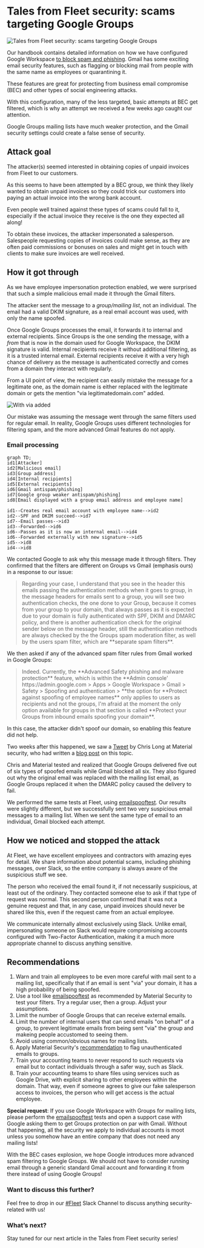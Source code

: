 # Tales from Fleet security: scams targeting Google Groups

![Tales from Fleet security: scams targeting Google Groups](../website/assets/images/articles/tales-from-fleet-security-google-groups-scams-cover-1600x900@2x.jpg)

Our handbook contains detailed information on how we have configured Google Workspace [to block spam and phishing](https://fleetdm.com/handbook/security#email-security). Gmail has some exciting email security features, such as flagging or blocking mail from people with the same name as employees or quarantining it.

These features are great for protecting from business email compromise (BEC) and other types of social engineering attacks.

With this configuration, many of the less targeted, basic attempts at BEC get filtered, which is why an attempt we received a few weeks ago caught our attention. 

Google Groups mailing lists have much weaker protection, and the Gmail security settings could create a false sense of security.

## Attack goal
The attacker(s) seemed interested in obtaining copies of unpaid invoices from Fleet to our customers. 

As this seems to have been attempted by a BEC group, we think they likely wanted to obtain unpaid invoices so they could trick our customers into paying an actual invoice into the wrong bank account. 

Even people well trained against these types of scams could fall to it, especially if the actual invoice they receive is the one they expected all along!

To obtain these invoices, the attacker impersonated a salesperson. Salespeople requesting copies of invoices could make sense, as they are often paid commissions or bonuses on sales and might get in touch with clients to make sure invoices are well received.

## How it got through
As we have employee impersonation protection enabled, we were surprised that such a simple malicious email made it through the Gmail filters.

The attacker sent the message to a _group/mailing list_, not an individual. The email had a valid DKIM signature, as a real email account was used, with only the name spoofed.

Once Google Groups processes the email, it forwards it to internal and external recipients. Since Groups is the one sending the message, with a *from* that is now in the domain used for Google Workspace, the DKIM signature is valid. Internal recipients receive it without additional filtering, as it is a trusted internal email. External recipients receive it with a very high chance of delivery as the message is authenticated correctly and comes from a domain they interact with regularly.

From a UI point of view, the recipient can easily mistake the message for a legitimate one, as the domain name is either replaced with the legitimate domain or gets the mention "via legitimatedomain.com" added.

![With via added](../website/assets/images/articles/tales-from-fleet-security-google-groups-scams-1-1600x900@2x.jpg)

Our mistake was assuming the message went through the same filters used for regular email. In reality, Google Groups uses different technologies for filtering spam, and the more advanced Gmail features do not apply.


### Email processing

```mermaid
graph TD;
id1[Attacker]
id2[Malicious email]
id3[Group address]
id4[Internal recipients]
id5[External recipients]
id6[Gmail antispam/phishing]
id7[Google group weaker antispam/phishing]
id8[Email displayed with a group email address and employee name]

id1--Creates real email account with employee name-->id2
id2--SPF and DKIM succeed-->id7
id7--Email passes-->id3
id3--Forwarded-->id6
id6--Passes as it is now an internal email-->id4
id6--Forwarded externally with new signature-->id5
id5-->id8
id4-->id8

```

We contacted Google to ask why this message made it through filters. They confirmed that the filters are different on Groups vs Gmail (emphasis ours) in a response to our issue:

<blockquote purpose="quote">
Regarding your case, I understand that you see in the header this emails passing the authentication methods when it goes to group, in the message headers for emails sent to a group, you will see two authentication checks, the one done to your Group, because it comes from your group to your domain, that always passes as it is expected due to your domain is fully authenticated with SPF, DKIM and DMARC policy, and there is another authentication check for the original sender below on the message header, still the authentication methods are always checked by the the Groups spam moderation filter, as well by the users spam filter, which are **separate spam filters**. 
</blockquote>

We then asked if any of the advanced spam filter rules from Gmail worked in Google Groups:

 <blockquote purpose="quote">
Indeed. Currently, the **Advanced Safety phishing and malware protection** feature, which is within the **Admin console' https://admin.google.com > Apps > Google Workspace > Gmail > Safety > Spoofing and authentication > **the option for **Protect against spoofing of employee names** only applies to users as recipients and not the groups, I'm afraid at the moment the only option available for groups in that section is called **Protect your Groups from inbound emails spoofing your domain**.
</blockquote>

In this case, the attacker didn't spoof our domain, so enabling this feature did not help. 

Two weeks after this happened, we saw a [Tweet](https://twitter.com/Centurion/status/1549780307544379392?s=20&t=aehcFzyPfH_56fCLGpRddA) by Chris Long at Material security, who had written a [blog post](https://material.security/blog/identify-google-groups-vulnerable-to-spam-and-spoofing) on this topic.

Chris and Material tested and realized that Google Groups delivered five out of six types of spoofed emails while Gmail blocked all six. They also figured out why the original email was replaced with the mailing list email, as Google Groups replaced it when the DMARC policy caused the delivery to fail. 

We performed the same tests at Fleet, using [emailspooftest](https://emailspooftest.com/). Our results were slightly different, but we successfully sent two very suspicious email messages to a mailing list. When we sent the same type of email to an individual, Gmail blocked each attempt.

## How we noticed and stopped the attack

At Fleet, we have excellent employees and contractors with amazing eyes for detail. We share information about potential scams, including phishing messages, over Slack, so the entire company is always aware of the suspicious stuff we see.

The person who received the email found it, if not necessarily suspicious, at least out of the ordinary. They contacted someone else to ask if that type of request was normal. This second person confirmed that it was not a genuine request and that, in any case, unpaid invoices should never be shared like this, even if the request came from an actual employee.

We communicate internally almost exclusively using Slack. Unlike email, impersonating someone on Slack would require compromising accounts configured with Two-Factor Authentication, making it a much more appropriate channel to discuss anything sensitive.


## Recommendations

1. Warn and train all employees to be even more careful with mail sent to a mailing list, specifically that if an email is sent "via" your domain, it has a high probability of being spoofed.
2. Use a tool like [emailspooftest](https://emailspooftest.com/) as recommended by Material Security to test your filters. Try a regular user, then a group. Adjust your assumptions.
3. Limit the number of Google Groups that can receive external emails.
4. Limit the number of internal users that can send emails "on behalf" of a group, to prevent legitimate emails from being sent "via" the group and makeing people accustomed to seeing them.
4. Avoid using common/obvious names for mailing lists.
5. Apply Material Security's [recommendation](https://material.security/blog/identify-google-groups-vulnerable-to-spam-and-spoofing) to flag unauthenticated emails to groups.
6. Train your accounting teams to never respond to such requests via email but to contact individuals through a safer way, such as Slack.
7. Train your accounting teams to share files using services such as Google Drive, with explicit sharing to other employees within the domain. That way, even if someone agrees to give our fake salesperson access to invoices, the person who will get access is the actual employee.

**Special request**: If you use Google Workspace with Groups for mailing lists, please perform the [emailspooftest](https://emailspooftest.com/) tests and open a support case with Google asking them to get Groups protection on par with Gmail. Without that happening, all the security we apply to individual accounts is moot unless you somehow have an entire company that does not need any mailing lists!

With the BEC cases explosion, we hope Google introduces more advanced spam filtering to Google Groups. We should not have to consider running email through a generic standard Gmail account and forwarding it from there instead of using Google Groups!

### Want to discuss this further?

Feel free to drop in our [#Fleet](https://fleetdm.com/slack) Slack Channel to discuss anything security-related with us!

### What’s next?

Stay tuned for our next article in the Tales from Fleet security series!

<meta name="category" value="security">
<meta name="authorFullName" value="Guillaume Ross">
<meta name="authorGitHubUsername" value="GuillaumeRoss">
<meta name="publishedOn" value="2022-08-05">
<meta name="articleTitle" value="Tales from Fleet security: scams targeting Google Groups">
<meta name="articleImageUrl" value="../website/assets/images/articles/tales-from-fleet-security-google-groups-scams-cover-1600x900@2x.jpg">

